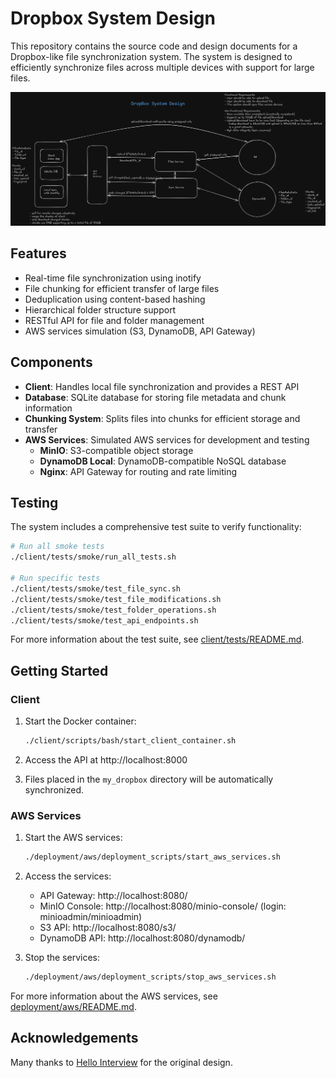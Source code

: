 # Dropbox System Design

This repository contains the source code and design documents for a Dropbox-like file synchronization system. The system is designed to efficiently synchronize files across multiple devices with support for large files.

![System Design](sys.png)

## Features

- Real-time file synchronization using inotify
- File chunking for efficient transfer of large files
- Deduplication using content-based hashing
- Hierarchical folder structure support
- RESTful API for file and folder management
- AWS services simulation (S3, DynamoDB, API Gateway)

## Components

- **Client**: Handles local file synchronization and provides a REST API
- **Database**: SQLite database for storing file metadata and chunk information
- **Chunking System**: Splits files into chunks for efficient storage and transfer
- **AWS Services**: Simulated AWS services for development and testing
  - **MinIO**: S3-compatible object storage
  - **DynamoDB Local**: DynamoDB-compatible NoSQL database
  - **Nginx**: API Gateway for routing and rate limiting

## Testing

The system includes a comprehensive test suite to verify functionality:

```bash
# Run all smoke tests
./client/tests/smoke/run_all_tests.sh

# Run specific tests
./client/tests/smoke/test_file_sync.sh
./client/tests/smoke/test_file_modifications.sh
./client/tests/smoke/test_folder_operations.sh
./client/tests/smoke/test_api_endpoints.sh
```

For more information about the test suite, see [client/tests/README.md](client/tests/README.md).

## Getting Started

### Client

1. Start the Docker container:
   ```bash
   ./client/scripts/bash/start_client_container.sh
   ```

2. Access the API at http://localhost:8000

3. Files placed in the `my_dropbox` directory will be automatically synchronized.

### AWS Services

1. Start the AWS services:
   ```bash
   ./deployment/aws/deployment_scripts/start_aws_services.sh
   ```

2. Access the services:
   - API Gateway: http://localhost:8080/
   - MinIO Console: http://localhost:8080/minio-console/ (login: minioadmin/minioadmin)
   - S3 API: http://localhost:8080/s3/
   - DynamoDB API: http://localhost:8080/dynamodb/

3. Stop the services:
   ```bash
   ./deployment/aws/deployment_scripts/stop_aws_services.sh
   ```

For more information about the AWS services, see [deployment/aws/README.md](deployment/aws/README.md).

## Acknowledgements

Many thanks to [Hello Interview](https://www.hellointerview.com/learn/system-design/problem-breakdowns/dropbox) for the original design.
